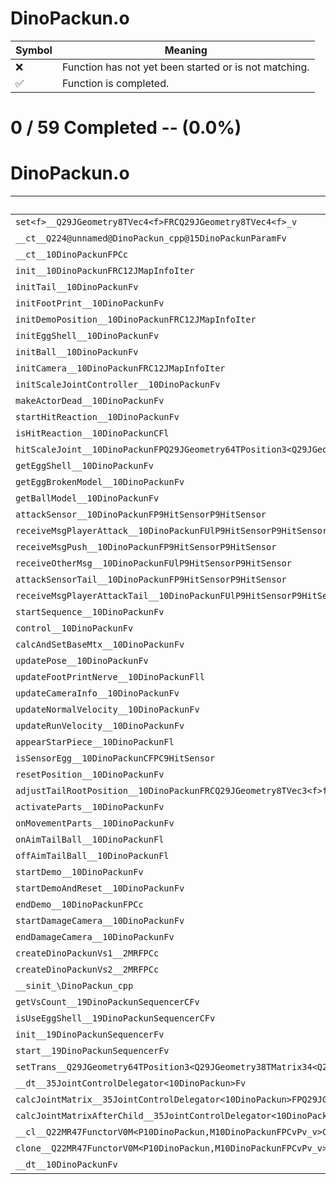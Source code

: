 # DinoPackun.o
| Symbol | Meaning 
| ------------- | ------------- 
| :x: | Function has not yet been started or is not matching. 
| :white_check_mark: | Function is completed. 


# 0 / 59 Completed -- (0.0%)
# DinoPackun.o
| Symbol | Decompiled? |
| ------------- | ------------- |
| `set<f>__Q29JGeometry8TVec4<f>FRCQ29JGeometry8TVec4<f>_v` | :x: |
| `__ct__Q224@unnamed@DinoPackun_cpp@15DinoPackunParamFv` | :x: |
| `__ct__10DinoPackunFPCc` | :x: |
| `init__10DinoPackunFRC12JMapInfoIter` | :x: |
| `initTail__10DinoPackunFv` | :x: |
| `initFootPrint__10DinoPackunFv` | :x: |
| `initDemoPosition__10DinoPackunFRC12JMapInfoIter` | :x: |
| `initEggShell__10DinoPackunFv` | :x: |
| `initBall__10DinoPackunFv` | :x: |
| `initCamera__10DinoPackunFRC12JMapInfoIter` | :x: |
| `initScaleJointController__10DinoPackunFv` | :x: |
| `makeActorDead__10DinoPackunFv` | :x: |
| `startHitReaction__10DinoPackunFv` | :x: |
| `isHitReaction__10DinoPackunCFl` | :x: |
| `hitScaleJoint__10DinoPackunFPQ29JGeometry64TPosition3<Q29JGeometry38TMatrix34<Q29JGeometry13SMatrix34C<f>>>RC19JointControllerInfo` | :x: |
| `getEggShell__10DinoPackunFv` | :x: |
| `getEggBrokenModel__10DinoPackunFv` | :x: |
| `getBallModel__10DinoPackunFv` | :x: |
| `attackSensor__10DinoPackunFP9HitSensorP9HitSensor` | :x: |
| `receiveMsgPlayerAttack__10DinoPackunFUlP9HitSensorP9HitSensor` | :x: |
| `receiveMsgPush__10DinoPackunFP9HitSensorP9HitSensor` | :x: |
| `receiveOtherMsg__10DinoPackunFUlP9HitSensorP9HitSensor` | :x: |
| `attackSensorTail__10DinoPackunFP9HitSensorP9HitSensor` | :x: |
| `receiveMsgPlayerAttackTail__10DinoPackunFUlP9HitSensorP9HitSensor` | :x: |
| `startSequence__10DinoPackunFv` | :x: |
| `control__10DinoPackunFv` | :x: |
| `calcAndSetBaseMtx__10DinoPackunFv` | :x: |
| `updatePose__10DinoPackunFv` | :x: |
| `updateFootPrintNerve__10DinoPackunFll` | :x: |
| `updateCameraInfo__10DinoPackunFv` | :x: |
| `updateNormalVelocity__10DinoPackunFv` | :x: |
| `updateRunVelocity__10DinoPackunFv` | :x: |
| `appearStarPiece__10DinoPackunFl` | :x: |
| `isSensorEgg__10DinoPackunCFPC9HitSensor` | :x: |
| `resetPosition__10DinoPackunFv` | :x: |
| `adjustTailRootPosition__10DinoPackunFRCQ29JGeometry8TVec3<f>f` | :x: |
| `activateParts__10DinoPackunFv` | :x: |
| `onMovementParts__10DinoPackunFv` | :x: |
| `onAimTailBall__10DinoPackunFl` | :x: |
| `offAimTailBall__10DinoPackunFl` | :x: |
| `startDemo__10DinoPackunFv` | :x: |
| `startDemoAndReset__10DinoPackunFv` | :x: |
| `endDemo__10DinoPackunFPCc` | :x: |
| `startDamageCamera__10DinoPackunFv` | :x: |
| `endDamageCamera__10DinoPackunFv` | :x: |
| `createDinoPackunVs1__2MRFPCc` | :x: |
| `createDinoPackunVs2__2MRFPCc` | :x: |
| `__sinit_\DinoPackun_cpp` | :x: |
| `getVsCount__19DinoPackunSequencerCFv` | :x: |
| `isUseEggShell__19DinoPackunSequencerCFv` | :x: |
| `init__19DinoPackunSequencerFv` | :x: |
| `start__19DinoPackunSequencerFv` | :x: |
| `setTrans__Q29JGeometry64TPosition3<Q29JGeometry38TMatrix34<Q29JGeometry13SMatrix34C<f>>>FRCQ29JGeometry8TVec3<f>` | :x: |
| `__dt__35JointControlDelegator<10DinoPackun>Fv` | :x: |
| `calcJointMatrix__35JointControlDelegator<10DinoPackun>FPQ29JGeometry64TPosition3<Q29JGeometry38TMatrix34<Q29JGeometry13SMatrix34C<f>>>RC19JointControllerInfo` | :x: |
| `calcJointMatrixAfterChild__35JointControlDelegator<10DinoPackun>FPQ29JGeometry64TPosition3<Q29JGeometry38TMatrix34<Q29JGeometry13SMatrix34C<f>>>RC19JointControllerInfo` | :x: |
| `__cl__Q22MR47FunctorV0M<P10DinoPackun,M10DinoPackunFPCvPv_v>CFv` | :x: |
| `clone__Q22MR47FunctorV0M<P10DinoPackun,M10DinoPackunFPCvPv_v>CFP7JKRHeap` | :x: |
| `__dt__10DinoPackunFv` | :x: |
